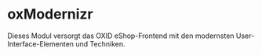 oxModernizr
===========

Dieses Modul versorgt das OXID eShop-Frontend mit den modernsten User-Interface-Elementen und Techniken.
